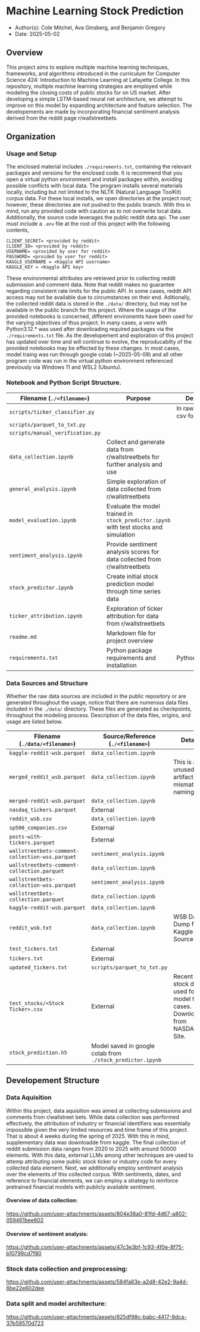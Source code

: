 # Machine Learning Stock Prediction
- Author(s): Cole Mitchel, Ava Ginsberg, and Benjamin Gregory
- Date: 2025-05-02

## Overview
This project aims to explore multiple machine learning techniques, frameworks, and algorithms introduced in the curriculum for Computer Science 424: Introduction to Machine Learning at Lafayette College. In this repository, multiple machine learning strategies are employed while modeling the closing costs of public stocks for on US market. After developing a simple LSTM-based neural net architecture, we attempt to improve on this model by expanding architecture and feature selection. The developements are made by incorporating financial sentiment analysis derived from the reddit page r/wallstreetbets.

## Organization
### Usage and Setup
The enclosed material includes `./requirements.txt`, containing the relevant packages and versions for the enclosed code. It is recommend that you open a virtual python environment and install packages within, avoiding possible conflicts with local data. The program installs several materials locally, including but not limited to the NLTK (Natural Language ToolKit) corpus data. For these local installs, we open directories at the project root; however, these directories are not pushed to the public branch. With this in mind, run any provided code with caution as to not overwrite local data. Additionally, the source code leverages the public reddit data api. The user must include a `.env` file at the root of this project with the following contents,
```
CLIENT_SECRET= <provided by reddit>
CLIENT_ID= <provided by reddit>
USERNAME= <provided by user for reddit>
PASSWORD= <proided by user for reddit>
KAGGLE_USERNAME = <Kaggle API username>
KAGGLE_KEY = <Kaggle API key>
```
These environmental attributes are retrieved prior to collecting reddit submission and comment data. Note that reddit makes no guarantee regarding consistent rate limits for the public API. In some cases, reddit API access may not be available due to circumstances on their end. Aditionally, the collected reddit data is stored in the `./data/` directory, but may not be available in the public branch for this project. Where the usage of the provided notebooks is concerned, different environemts have been used for the varying objectives of thus project. In many cases, a venv with Python3.12.* was used after downloading required packages via the `./requirements.txt` file. As the developement and exploration of this project has updated over time and will continue to evolve, the reproducabilty of the provided notebooks may be effected by these changes. In most cases, model traing was run through google colab (~2025-05-09) and all other program code was run in the virtual python environment referenced previously via Windows 11 and WSL2 (Ubuntu).

### Notebook and Python Script Structure.

| Filename (`./<filename>`) | Purpose | Details |
|---|---|---|
| `scripts/ticker_classifier.py` |  | In raw text or csv format. |
| `scripts/parquet_to_txt.py` |  |  |
| `scripts/manual_verification.py` |  |  |
| `data_collection.ipynb` | Collect and generate data from r/wallstreetbets for further analysis and use |  |
| `general_analysis.ipynb` | Simple exploration of data collected from r/wallstreetbets |  |
| `model_evaluation.ipynb` | Evaluate the model trained in `stock_predictor.ipynb` with test stocks and simulation |  |
| `sentiment_analysis.ipynb` | Provide sentiment analysis scores for data collected from r/wallstreetbets |  |
| `stock_predictor.ipynb` | Create initial stock prediction model through time series data |  |
| `ticker_attribution.ipynb` | Exploration of ticker attribution for data from r/wallstreetbets |  |
| `readme.md` | Markdown file for project overview |  |
| `requirements.txt`| Python package requirements and installation | Python3.12.* |

### Data Sources and Structure
Whether the raw data sources are included in the public repository or are generated throughout the usage, notice that there are numerous data files included in the `./data/` directory. These files are generated as checkpoints, throughout the modeling process. Description of the data files, origins, and usage are listed below. 

| Filename (`./data/<filename>`) | Source/Reference (`./<filename>`) | Details |
|---|---|---|
| `kaggle-reddit-wsb.parquet` | `data_collection.ipynb` |  |
| `merged_reddit_wsb.parquet` | `data_collection.ipynb` | This is an unused artifact from mismatched naming. |
| `merged-reddit-wsb.parquet` | `data_collection.ipynb` |  |
| `nasdaq_tickers.parquet` | External |  | 
| `reddit_wsb.csv` | `data_collection.ipynb` |  | 
| `sp500_companies.csv` | External |  |
| `posts-with-tickers.parquet` | External |  |
| `wallstreetbets-comment-collection-wss.parquet` | `sentiment_analysis.ipynb` |  | 
| `wallstreetbets-comment-collection.parquet` | `data_collection.ipynb` |  | 
| `wallstreetbets-collection-wss.parquet` | `sentiment_analysis.ipynb` |  | 
| `wallstreetbets-collection.parquet` | `data_collection.ipynb` |  | 
| `kaggle-reddit-wsb.parquet` | `data_collection.ipynb` |  | 
| `reddit_wsb.txt` | `data_collection.ipynb` | WSB Data Dump from Kaggle Source |
| `test_tickers.txt` | External |  | 
| `tickers.txt` | External |  | 
| `updated_tickers.txt` | `scripts/parquet_to_txt.py` |  | 
| `test_stocks/<Stock Ticker>.csv` | External | Recent stock data used for model test cases. Downloaded from NASDAQ Site. |
| `stock_prediction.h5` | Model saved in google colab from `./stock_predictor.ipynb` |  |

## Developement Structure
### Data Aquisition
Within this project, data aquisition was aimed at collecting submissions and comments from r/wallstreet bets. While data collection was performed effectively, the attribution of industry or financial identifiers was essentially impossible given the very limited resources and time frame of this project. That is about 4 weeks during the spring of 2025. With this in mind, supplementary data was downloadde from kaggle. The final collection of reddit submission data ranges from 2020 to 2025 with around 50000 elements. With this data, external LLMs among other techniques are used to attemp attributing some public stock ticker or industry code for every collected data element. Next, we additionally employ sentiment analysis over the elements of this collected corpus. With sentiments, dates, and reference to financial elements, we can employ a strategy to reinforce pretrained financial models with publicly available sentiment.

#### Overview of data collection:
https://github.com/user-attachments/assets/804e38a0-81fd-4d67-a802-059461bee602

#### Overview of sentiment analysis:
https://github.com/user-attachments/assets/47c3e3bf-1c93-4f0e-8f75-b10799cd7f80

### Stock data collection and preprocessing:
https://github.com/user-attachments/assets/584fa63e-a2d8-42e2-9a4d-6be22e602dee
### Data split and model architecture:
https://github.com/user-attachments/assets/825df98c-babc-4417-8dca-37b59570d723
